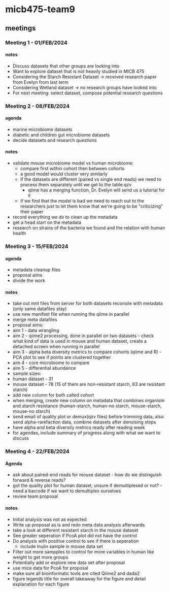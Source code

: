# micb475-team9

## meetings

### Meeting 1 - 01/FEB/2024
#### notes
- Discuss datasets that other groups are looking into
- Want to explore dataset that is not heavily studied in MICB 475
- Considering the Starch Resistant Dataset → received research paper from Evelyn from last term
- Considering Wetland dataset → no research groups have looked into
- For next meeting: select dataset, compose potential research questions

### Meeting 2 - 08/FEB/2024
#### agenda
- marine microbiome datasets
- diabetic and children gut microbiome datasets
- decide datasets and research questions

#### notes
- validate mouse microbiome model vs human microbiome:
	- compare first within cohort then between cohorts
	- a good model would cluster very similarly
	- if the datasets are different (paired vs single end reads) we need to process them separately until we get to the table.qzv
		- qiime has a merging function, Dr. Evelyn will send us a tutorial for it
	- if we find that the model is bad we need to reach out to the researchers just to let them know that we're going to be "criticizing" their paper
- record everything we do to clean up the metadata
- get a head start on the metadata
- research on strains of the bacteria we found and the relation with human health


### Meeting 3 - 15/FEB/2024
#### agenda
- metadata cleanup files
- proposal aims
- divide the work

#### notes
- take out mnt files from server for both datasets reconsile with metadata (only same datafiles stay)
- use new manifest file when running the qiime in parallel
- merge meta datafiles
- proposal aims:
- 	aim 1 - data wrangling
-	aim 2 - qiime2 processing, done in parallel on two datasets - check what kind of data is used in mouse and human dataset, create a detached screen when running in parallel
- 	aim 3 - alpha beta diversity metrics to compare cohorts (qiime and R) - PCA plot to see if points are clustered together
- 	aim 4 - core microbiome to compare
- 	aim 5 - differential abundance
- sample sizes:
- 	human dataset - 31
- 	mouse dataset - 78 (15 of them are non-resistant starch, 63 are resistant starch)
- 	add new column for both called cohort
- 	when merging, create new column on metadata that combines organism and starch resistance (human-starch, human-no starch, mouse-starch, mouse-no starch)
- send email of quality plot or demux(qzv files) before trimming data, also send alpha-rarefaction data, combine datasets after denoising steps
- have alpha and beta diversity metrics ready after reading week
- for agendas, include summary of progress along with what we want to discuss


### Meeting 4 - 22/FEB/2024
#### Agenda
- ask about paired-end reads for mouse dataset - how do we distinguish forward & reverse reads?
- got the quality plot for human dataset, unsure if demultiplexed or not? - need a barcode if we want to demultiplex ourselves
- review team proposal

#### notes
- Initial analysis was not as expected
- Write up proposal as is and redo meta data analysis afterwards
- take a look at different resistant starch in the mouse dataset
- See greater seperation if PcoA plot did not have the control
- Do analysis with positive control to see if there is seperation
	- include Inulin sample in mouse data set
- Filter out more sampples to control for more variables in human like weight to get more groups
- Potentially add or explore new data set after proposal
- use mice data for PcoA for proposal
- make sure all bioinformatic tools are cited Qiime2 and dada2
- figure legends title for overall takeaway for the figure and detail explanation for each figure

   
